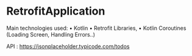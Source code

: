 # RetrofitApplication

Main technologies used:
• Kotlin
• Retrofit Libraries,
• Kotlin Coroutines (Loading Screen, Handling Errors..)

API : https://jsonplaceholder.typicode.com/todos
